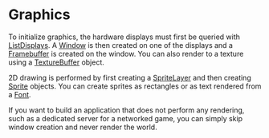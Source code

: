 # Graphics #
To initialize graphics, the hardware displays must first be queried with [ListDisplays](API_ListDisplays.md).
A [Window](API_Window.md) is then created on one of the displays and a [Framebuffer](API_Framebuffer.md) is created on the window.
You can also render to a texture using a [TextureBuffer](API_TextureBuffer.md) object.

2D drawing is performed by first creating a [SpriteLayer](API_SpriteLayer.md) and then creating [Sprite](API_Sprite.md) objects. You can create sprites as rectangles or as text rendered from a [Font](API_Font.md).

If you want to build an application that does not perform any rendering, such as a dedicated server for a networked game, you can simply skip window creation and never render the world.
